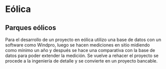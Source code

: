 # Eólica
## Parques eólicos
Para el desarrollo de un proyecto en eólica utilizo una base de datos con un software como Windpro, luego se hacen mediciones en sitio midiendo como mínimo un año y después se hace una comparativa con la base de datos para poder extender la medición. Se vuelve a rehacer el proyecto se procede a la ingeniería de detalle y se convierte en un proyecto bancable.